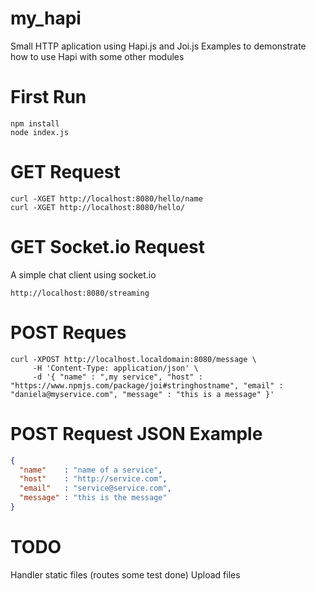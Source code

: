 # my_hapi

Small HTTP aplication using Hapi.js and Joi.js
Examples to demonstrate how to use Hapi with some other modules

# First Run
```
npm install
node index.js
```

# GET Request 
```
curl -XGET http://localhost:8080/hello/name
curl -XGET http://localhost:8080/hello/
```

# GET Socket.io Request 
A simple chat client using socket.io
```
http://localhost:8080/streaming
```

# POST Reques
```
curl -XPOST http://localhost.localdomain:8080/message \
     -H 'Content-Type: application/json' \
     -d '{ "name" : ",my service", "host" : "https://www.npmjs.com/package/joi#stringhostname", "email" : "daniela@myservice.com", "message" : "this is a message" }'
```
# POST Request JSON Example
```json
{
  "name"    : "name of a service",
  "host"    : "http://service.com",
  "email"   : "service@service.com",
  "message" : "this is the message"
}
```

# TODO
Handler static files (routes some test done)
Upload files
